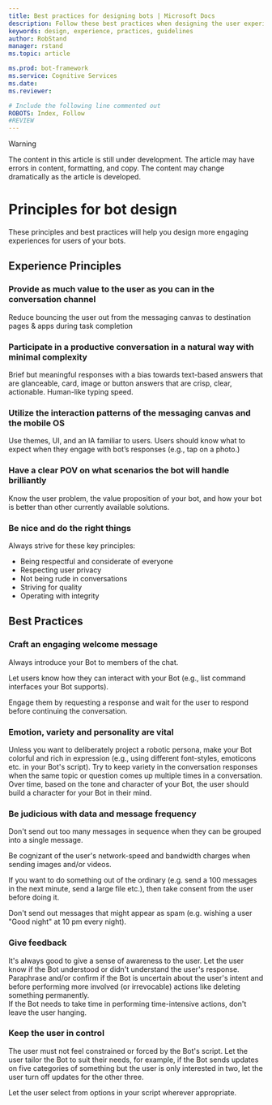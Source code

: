 ```yaml
---
title: Best practices for designing bots | Microsoft Docs
description: Follow these best practices when designing the user experience for your bots.
keywords: design, experience, practices, guidelines
author: RobStand
manager: rstand
ms.topic: article

ms.prod: bot-framework
ms.service: Cognitive Services
ms.date:
ms.reviewer:

# Include the following line commented out
ROBOTS: Index, Follow
#REVIEW
---
```

> [!WARNING]
> The content in this article is still under development. The article may have errors in content, formatting,
> and copy. The content may change dramatically as the article is developed.

# Principles for bot design

These principles and best practices will help you design more engaging experiences for users of your bots.

## Experience Principles
### Provide as much value to the user as you can in the conversation channel

Reduce bouncing the user out from the messaging canvas to destination pages & apps during task completion

### Participate in a productive conversation in a natural way with minimal complexity

Brief but meaningful responses with a bias towards text-based answers that are glanceable, card, image or button answers that are crisp, clear, actionable. Human-like typing speed.

### Utilize the interaction patterns of the messaging canvas and the mobile OS
Use themes, UI, and an IA familiar to users. Users should know what to expect when they engage with bot’s responses (e.g., tap on a photo.)

### Have a clear POV on what scenarios the bot will handle brilliantly
Know the user problem, the value proposition of your bot, and how your bot is better than other currently available solutions.

### Be nice and do the right things
Always strive for these key principles:

* Being respectful and considerate of everyone
* Respecting user privacy
* Not being rude in conversations
* Striving for quality
* Operating with integrity

## Best Practices

### Craft an engaging welcome message

Always introduce your Bot to members of the chat.  

Let users know how they can interact with your Bot (e.g., list command interfaces your Bot supports).

Engage them by requesting a response and wait for the user to respond before continuing the conversation.


### Emotion, variety and personality are vital


Unless you want to deliberately project a robotic persona, make your Bot colorful and rich in expression (e.g., using different font-styles, emoticons etc. in your Bot's script). Try to keep variety in the conversation responses when the same topic or question comes up multiple times in a conversation. Over time, based on the tone and character of your Bot, the user should build a character for your Bot in their mind.


### Be judicious with data and message frequency

Don't send out too many messages in sequence when they can be grouped into a single message.

Be cognizant of the user's network-speed and bandwidth charges  when sending images and/or videos.

If you want to do something out of the ordinary (e.g. send a 100 messages in the next minute, send a large file etc.), then take consent from the user before doing it.

Don't send out messages that might appear as spam (e.g. wishing a user "Good night" at 10 pm every night).

### Give feedback


It's always good to give a sense of awareness to the user. Let the user know if the Bot understood or didn't understand the user's response. Paraphrase and/or confirm if the Bot is uncertain about the user's intent and before performing more involved (or irrevocable) actions like deleting something permanently.  
If the Bot needs to take time in performing time-intensive actions, don't leave the user hanging.  


### Keep the user in control
The user must not feel constrained or forced by the Bot's script. Let the user tailor the Bot to suit their needs, for example, if the Bot sends updates on five categories of something but the user is only interested in two, let the user turn off updates for the other three.

Let the user select from options in your script wherever appropriate.  
